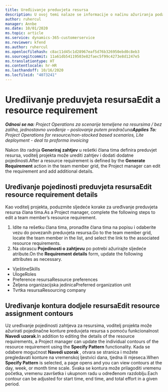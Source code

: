 ```yaml
---
title: Uređiivanje preduvjeta resursa
description: U ovoj temi nalaze se informacije o načinu ažuriranja podataka o preduvjetima resursa.
author: ruhercul
manager: Annbe
ms.date: 10/01/2020
ms.topic: article
ms.service: dynamics-365-customerservice
ms.reviewer: kfend
ms.author: ruhercul
ms.openlocfilehash: c8ac11d45c1d28967eaf5d76b326950ebd0c8eb3
ms.sourcegitcommit: 11a61db54119503e82faec5f99c4273e8d1247e5
ms.translationtype: HT
ms.contentlocale: hr-HR
ms.lasthandoff: 10/16/2020
ms.locfileid: "4073241"
---
```

# <a name="edit-a-resource-requirement"></a><span data-ttu-id="e1b67-103">Uređiivanje preduvjeta resursa</span><span class="sxs-lookup"><span data-stu-id="e1b67-103">Edit a resource requirement</span></span>

<span data-ttu-id="e1b67-104">_**Odnosi se na:** Project Operations za scenarije temeljene na resursima / bez zaliha, jednostavno uvođenje – poslovanje putem predračuna_</span><span class="sxs-lookup"><span data-stu-id="e1b67-104">_**Applies To:** Project Operations for resource/non-stocked based scenarios, Lite deployment - deal to proforma invoicing_</span></span>

<span data-ttu-id="e1b67-105">Nakon što radnja **Generiraj zahtjev** u rešetki člana tima definira preduvjet resursa, voditelj projekta može urediti zahtjev i dodati dodatne pojedinosti.</span><span class="sxs-lookup"><span data-stu-id="e1b67-105">After a resource requirement is defined by the **Generate Requirement** action in the team member grid, the Project manager can edit the requirement and add additional details.</span></span>

## <a name="edit-resource-requirement-details"></a><span data-ttu-id="e1b67-106">Uređivanje pojedinosti preduvjeta resursa</span><span class="sxs-lookup"><span data-stu-id="e1b67-106">Edit resource requirement details</span></span>

<span data-ttu-id="e1b67-107">Kao voditelj projekta, poduzmite sljedeće korake za uređivanje preduvjeta resursa člana tima.</span><span class="sxs-lookup"><span data-stu-id="e1b67-107">As a Project manager, complete the following steps to edit a team member’s resource requirement.</span></span>

1. <span data-ttu-id="e1b67-108">Idite na rešetku člana tima, pronađite člana tima na popisu i odaberite vezu do povezanih preduvjeta resursa.</span><span class="sxs-lookup"><span data-stu-id="e1b67-108">Go to the team member grid, locate the team member in the list, and select the link to the associated resource requirements.</span></span>
2. <span data-ttu-id="e1b67-109">Na obrascu **Pojedinosti o zahtjevu** po potrebi ažurirajte sljedeće atribute.</span><span class="sxs-lookup"><span data-stu-id="e1b67-109">On the **Requirement details** form, update the following attributes as necessary.</span></span>

- <span data-ttu-id="e1b67-110">Vještine</span><span class="sxs-lookup"><span data-stu-id="e1b67-110">Skills</span></span>
- <span data-ttu-id="e1b67-111">Uloge</span><span class="sxs-lookup"><span data-stu-id="e1b67-111">Roles</span></span>
- <span data-ttu-id="e1b67-112">Preference resursa</span><span class="sxs-lookup"><span data-stu-id="e1b67-112">Resource preferences</span></span>
- <span data-ttu-id="e1b67-113">Željena organizacijska jedinica</span><span class="sxs-lookup"><span data-stu-id="e1b67-113">Preferred organization unit</span></span>
- <span data-ttu-id="e1b67-114">Tvrtka resursa</span><span class="sxs-lookup"><span data-stu-id="e1b67-114">Resourcing company</span></span>

## <a name="edit-resource-assignment-contours"></a><span data-ttu-id="e1b67-115">Uređivanje kontura dodjele resursa</span><span class="sxs-lookup"><span data-stu-id="e1b67-115">Edit resource assignment contours</span></span>

<span data-ttu-id="e1b67-116">Uz uređivanje pojedinosti zahtjeva za resursima, voditelj projekta može ažurirati pojedinačne konture preduvjeta resursa s pomoću funkcionalnost **Navedi uzorak**.</span><span class="sxs-lookup"><span data-stu-id="e1b67-116">In addition to editing the details of the resource requirements, a Project manager can update the individual contours of the resource requirement using the **Specify Pattern** functionality.</span></span> <span data-ttu-id="e1b67-117">Kada se odabere mogućnost **Navedi uzorak** , otvara se stranica i možete pregledavati konture na vremenskoj ljestvici dana, tjedna ili mjeseca.</span><span class="sxs-lookup"><span data-stu-id="e1b67-117">When **Specify Pattern** is selected, a page opens and you can view contours at the day, week, or month time scale.</span></span> <span data-ttu-id="e1b67-118">Svaka se kontura može prilagoditi vremenu početka, vremenu završetka i ukupnom radu u određenom razdoblju.</span><span class="sxs-lookup"><span data-stu-id="e1b67-118">Each contour can be adjusted for start time, end time, and total effort in a given period.</span></span>